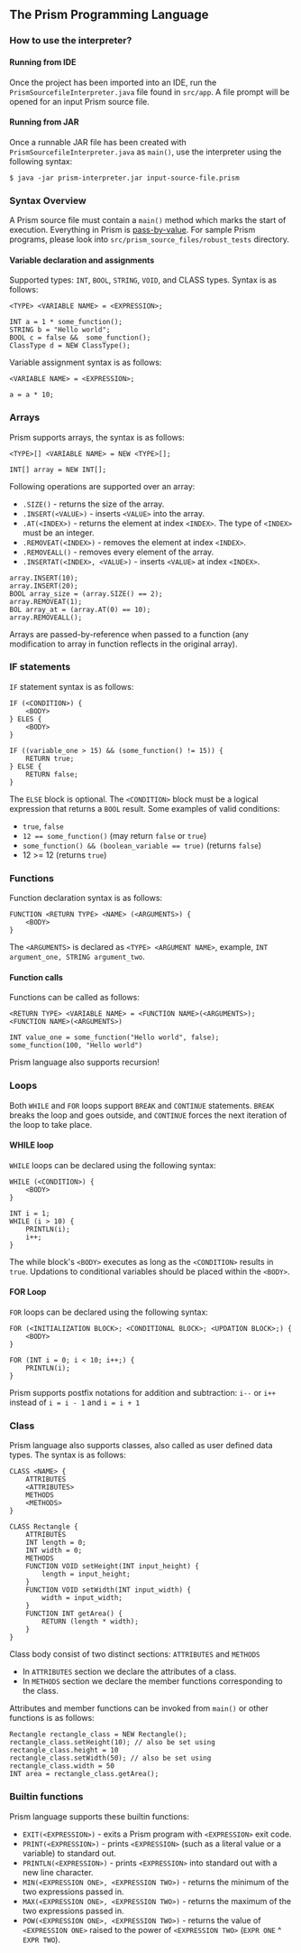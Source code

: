 ## The Prism Programming Language

### How to use the interpreter? 
#### Running from IDE
Once the project has been imported into an IDE, run the `PrismSourcefileInterpreter.java` file found in `src/app`. A file prompt will be opened for an input Prism source file.
#### Running from JAR	
Once a runnable JAR file has been created with `PrismSourcefileInterpreter.java` as `main()`, use the interpreter using the following syntax:
```
$ java -jar prism-interpreter.jar input-source-file.prism
```

### Syntax Overview
A Prism source file must contain a `main()` method which marks the start of execution. Everything in Prism is [pass-by-value](https://stackoverflow.com/a/430958/19475446). For sample Prism programs, please look into `src/prism_source_files/robust_tests` directory.
#### Variable declaration and assignments
Supported types: `INT`, `BOOL`, `STRING`, `VOID`, and CLASS types.
Syntax is as follows:
```
<TYPE> <VARIABLE NAME> = <EXPRESSION>;

INT a = 1 * some_function();
STRING b = "Hello world";
BOOL c = false &&  some_function();
ClassType d = NEW ClassType();
```

Variable assignment syntax is as follows:
```
<VARIABLE NAME> = <EXPRESSION>;

a = a * 10;
```

### Arrays
Prism supports arrays, the syntax is as follows:
```
<TYPE>[] <VARIABLE NAME> = NEW <TYPE>[];

INT[] array = NEW INT[];
```
Following operations are supported over an array:
* `.SIZE()` - returns the size of the array.
* `.INSERT(<VALUE>)` - inserts `<VALUE>` into the array.
* `.AT(<INDEX>)` - returns the element at index `<INDEX>`. The type of `<INDEX>` must be an integer.
* `.REMOVEAT(<INDEX>)` - removes the element at index `<INDEX>`.
* `.REMOVEALL()` - removes every element of the array.
* `.INSERTAT(<INDEX>, <VALUE>)` - inserts `<VALUE>` at index `<INDEX>`.

```
array.INSERT(10);
array.INSERT(20);
BOOL array_size = (array.SIZE() == 2);
array.REMOVEAT(1);
BOL array_at = (array.AT(0) == 10);
array.REMOVEALL();
```
Arrays are passed-by-reference when passed to a function (any modification to array in function reflects in the original array).
### IF statements
`IF` statement syntax is as follows:
```
IF (<CONDITION>) {
	<BODY>
} ELES {
	<BODY>
}

IF ((variable_one > 15) && (some_function() != 15)) {
	RETURN true;
} ELSE {
	RETURN false;
}
```
The `ELSE` block is optional.
The `<CONDITION>` block must be a logical expression that returns a `BOOL` result. Some examples of valid conditions:
* `true`, `false`
* `12 == some_function()` (may return `false` or `true`)
* `some_function() && (boolean_variable == true)` (returns `false`)
* 12 >= 12 (returns `true`)

### Functions
Function declaration syntax is as follows:
```
FUNCTION <RETURN TYPE> <NAME> (<ARGUMENTS>) {
	<BODY>
}
```
The `<ARGUMENTS>` is declared as `<TYPE> <ARGUMENT NAME>`, example, `INT argument_one, STRING argument_two`.

#### Function calls
Functions can be called as follows:
```
<RETURN TYPE> <VARIABLE NAME> = <FUNCTION NAME>(<ARGUMENTS>);
<FUNCTION NAME>(<ARGUMENTS>)

INT value_one = some_function("Hello world", false);
some_function(100, "Hello world")
```
Prism language also supports recursion!

### Loops
Both `WHILE` and `FOR` loops support `BREAK` and `CONTINUE` statements. `BREAK` breaks the loop and goes outside, and `CONTINUE` forces the next iteration of the loop to take place.
#### WHILE loop
`WHILE` loops can be declared using the following syntax:
```
WHILE (<CONDITION>) {
	<BODY>
}

INT i = 1;
WHILE (i > 10) {
	PRINTLN(i);
	i++;
}
```
The while block's `<BODY>` executes as long as the `<CONDITION>` results in `true`. Updations to conditional variables should be placed within the `<BODY>`.

#### FOR Loop
`FOR` loops can be declared using the following syntax:
```
FOR (<INITIALIZATION BLOCK>; <CONDITIONAL BLOCK>; <UPDATION BLOCK>;) {
	<BODY>
}

FOR (INT i = 0; i < 10; i++;) {
	PRINTLN(i);
}
```
Prism supports postfix notations for addition and subtraction: `i--` or `i++` instead of `i = i - 1` and `i = i + 1`
### Class
Prism language also supports classes, also called as user defined data types. The syntax is as follows:
```
CLASS <NAME> {
	ATTRIBUTES
	<ATTRIBUTES>
	METHODS
	<METHODS>
}

CLASS Rectangle {
	ATTRIBUTES
	INT length = 0;
	INT width = 0;
	METHODS
	FUNCTION VOID setHeight(INT input_height) {
		length = input_height;	
	}
	FUNCTION VOID setWidth(INT input_width) {
		width = input_width;
	}
	FUNCTION INT getArea() {
		RETURN (length * width);
	}
}
```
Class body consist of two distinct sections: `ATTRIBUTES` and `METHODS`
* In `ATTRIBUTES` section we declare the attributes of a class.
* In `METHODS` section we declare the member functions corresponding to the class.

Attributes and member functions can be invoked from `main()` or other functions is as follows:
```
Rectangle rectangle_class = NEW Rectangle();
rectangle_class.setHeight(10); // also be set using rectangle_class.height = 10
rectangle_class.setWidth(50); // also be set using rectangle_class.width = 50
INT area = rectangle_class.getArea();
```

### Builtin functions
Prism language supports these builtin functions:
* `EXIT(<EXPRESSION>)` - exits a Prism program with `<EXPRESSION>` exit code.
* `PRINT(<EXPRESSION>)` - prints `<EXPRESSION>` (such as a literal value or a variable) to standard out.
* `PRINTLN(<EXPRESSION>)` - prints `<EXPRESSION>` into standard out with a new line character.
* `MIN(<EXPRESSION ONE>, <EXPRESSION TWO>)` - returns the minimum of the two expressions passed in.
* `MAX(<EXPRESSION ONE>, <EXPRESSION TWO>)` - returns the maximum of the two expressions passed in.
* `POW(<EXPRESSION ONE>, <EXPRESSION TWO>)` - returns the value of `<EXPRESSION ONE>` raised to the power of `<EXPRESSION TWO>` (`EXPR ONE` ^ `EXPR TWO`).
